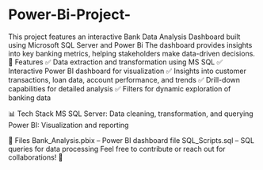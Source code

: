 # Power-Bi-Project-
This project features an interactive Bank Data Analysis Dashboard built using Microsoft SQL Server and Power Bi The dashboard provides insights into key banking metrics, helping stakeholders make data-driven decisions.
🚀 Features
✅ Data extraction and transformation using MS SQL
✅ Interactive Power BI dashboard for visualization
✅ Insights into customer transactions, loan data, account performance, and trends
✅ Drill-down capabilities for detailed analysis
✅ Filters for dynamic exploration of banking data

📊 Tech Stack
MS SQL Server: Data cleaning, transformation, and querying
Power BI: Visualization and reporting

📂 Files
Bank_Analysis.pbix – Power BI dashboard file
SQL_Scripts.sql – SQL queries for data processing
Feel free to contribute or reach out for collaborations! 🚀
